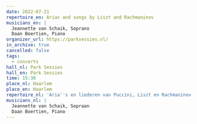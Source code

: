 ```yaml
---
date: 2022-07-21
repertoire_en: Arias and songs by Liszt and Rachmaninov
musicians_en: |
  Jeannette van Schaik, Soprano
  Daan Boertien, Piano
organizer_url: https://parksessies.nl/
in_archive: true
cancelled: false
tags:
  - concerts
hall_nl: Park Sessies
hall_en: Park Sessies
time: 15:30
place_nl: Haarlem
place_en: Haarlem
repertoire_nl: 'Aria''s en liederen van Puccini, Liszt en Rachmaninov '
musicians_nl: |
  Jeannette van Schaik, Sopraan
  Daan Boertien, Piano
---
```

